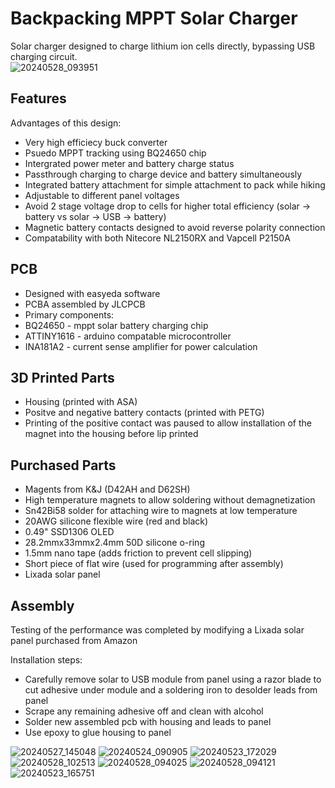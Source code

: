 # Backpacking MPPT Solar Charger
Solar charger designed to charge lithium ion cells directly, bypassing USB charging circuit.  
![20240528_093951](https://github.com/user-attachments/assets/a5785045-ca1a-4aeb-907c-bc03b2647769)


## Features

Advantages of this design:
* Very high efficiecy buck converter
* Psuedo MPPT tracking using BQ24650 chip
* Intergrated power meter and battery charge status
* Passthrough charging to charge device and battery simultaneously
* Integrated battery attachment for simple attachment to pack while hiking
* Adjustable to different panel voltages
* Avoid 2 stage voltage drop to cells for higher total efficiency (solar -> battery vs solar -> USB -> battery)
* Magnetic battery contacts designed to avoid reverse polarity connection
* Compatability with both Nitecore NL2150RX and Vapcell P2150A

## PCB
* Designed with easyeda software
* PCBA assembled by JLCPCB
* Primary components:
*   BQ24650 - mppt solar battery charging chip
*   ATTINY1616 - arduino compatable microcontroller
*   INA181A2 - current sense amplifier for power calculation

## 3D Printed Parts
* Housing (printed with ASA)
* Positve and negative battery contacts (printed with PETG)
*   Printing of the positive contact was paused to allow installation of the magnet into the housing before lip printed

## Purchased Parts
* Magents from K&J (D42AH and D62SH)
*   High temperature magnets to allow soldering without demagnetization
* Sn42Bi58 solder for attaching wire to magnets at low temperature
* 20AWG silicone flexible wire (red and black)
* 0.49" SSD1306 OLED
* 28.2mmx33mmx2.4mm 50D silicone o-ring
* 1.5mm nano tape (adds friction to prevent cell slipping)
* Short piece of flat wire (used for programming after assembly)
* Lixada solar panel

## Assembly
Testing of the performance was completed by modifying a Lixada solar panel purchased from Amazon

Installation steps:
* Carefully remove solar to USB module from panel using a razor blade to cut adhesive under module and a soldering iron to desolder leads from panel
* Scrape any remaining adhesive off and clean with alcohol
* Solder new assembled pcb with housing and leads to panel
* Use epoxy to glue housing to panel

![20240527_145048](https://github.com/user-attachments/assets/4ac2b77a-d5ee-4053-9251-0bec718edf31)
![20240524_090905](https://github.com/user-attachments/assets/c508d7a2-923a-4ba8-8086-70cf382b87e4)
![20240523_172029](https://github.com/user-attachments/assets/b99209dd-e32b-4f4b-a71a-9ebdc68384ad)
![20240528_102513](https://github.com/user-attachments/assets/c60eaeb5-9cbb-484e-9447-45b3cfe84432)
![20240528_094025](https://github.com/user-attachments/assets/bc7860d9-5fd1-4f32-b1fc-32d984a875e2)
![20240528_094121](https://github.com/user-attachments/assets/c93195f2-7b4c-4f0e-8bef-0ac861851555)
![20240523_165751](https://github.com/user-attachments/assets/cc10ae65-e77c-4d9b-a520-af4f97c1818c)


